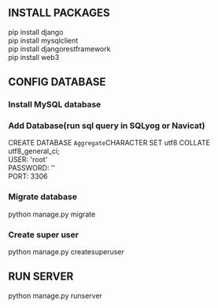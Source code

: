 ## INSTALL PACKAGES
pip install django \
pip install mysqlclient \
pip install djangorestframework \
pip install web3

## CONFIG DATABASE
### Install MySQL database
### Add Database(run sql query in SQLyog or Navicat)
CREATE DATABASE `Aggregate`CHARACTER SET utf8 COLLATE utf8_general_ci; \
USER: 'root' \
PASSWORD: '' \
PORT: 3306 
### Migrate database
python manage.py migrate 
### Create super user
python manage.py createsuperuser 

## RUN SERVER
python manage.py runserver 

